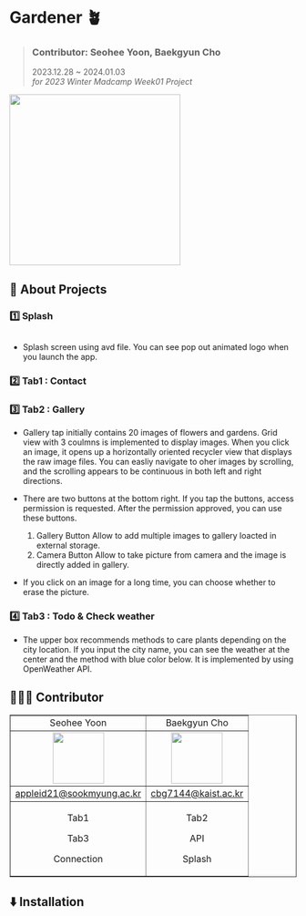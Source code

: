 # Gardener 🪴
> ### Contributor: Seohee Yoon, Baekgyun Cho
> 2023.12.28 ~ 2024.01.03 <br />
*for 2023 Winter Madcamp Week01 Project* <br/>
<img src="https://github.com/cbg7144/Gardener/assets/102652293/b339a5c8-4d0b-40c4-8284-38bc668831e2" width="300px" height="300px"/>

## 📂 About Projects
### 1️⃣ Splash
<p align="center">
<img scr ="https://github.com/cbg7144/Gardener/issues/30#issue-2063155525"></img>
</p>

 - Splash screen using avd file. You can see pop out animated logo when you launch the app.
   
### 2️⃣ Tab1 : Contact

### 3️⃣ Tab2 : Gallery
 - Gallery tap initially contains 20 images of flowers and gardens. Grid view with 3 coulmns is implemented to display images.
   When you click an image, it opens up a horizontally oriented recycler view that displays the raw image files.
   You can easliy navigate to oher images by scrolling, and the scrolling appears to be continuous in both left and right directions. <br/>

 - There are two buttons at the bottom right. If you tap the buttons, access permission is requested. After the permission approved, you can use these buttons.
   1. Gallery Button
    Allow to add multiple images to gallery loacted in external storage.  
   2. Camera Button
    Allow to take picture from camera and the image is directly added in gallery.

  - If you click on an image for a long time, you can choose whether to erase the picture.

### 4️⃣ Tab3 : Todo & Check weather
  - The upper box recommends methods to care plants depending on the city location. If you input the city name, you can see the weather at the center and the method with blue color below.
    It is implemented by using OpenWeather API.
    


## 🧑‍🤝‍🧑 Contributor
  <table border="" cellspacing="0" cellpadding="0" width="100%">
  <tr width="100%">
  <td align="center">Seohee Yoon</a></td>
  <td align="center">Baekgyun Cho</a></td>
  </tr>
  <tr>
  <td  align="center"><a href="mailto:appleid21@sookmyung.ac.kr"><img src="https://github.com/cbg7144/Gardener/assets/102652293/4607f870-f17f-4b55-993f-e7d4700131e0" border="0" width="90px"></a></td>
  <td  align="center"><a href="mailto:cbg7144@kaist.ac.kr"><img src="https://github.com/cbg7144/Gardener/assets/102652293/cbc19b9a-4fea-47c1-9640-fc007bf10bc0" border="0" width="90px"></a></td>
</tr>
  <tr width="100%">
  <td  align="center"><a href="mailto:appleid21@sookmyung.ac.kr">appleid21@sookmyung.ac.kr</a></td>
  <td  align="center"><a href="mailto:cbg7144@kaist.ac.kr">cbg7144@kaist.ac.kr</a></td>
     </tr>
      <tr width="100%">
       <td  align="center"><p>Tab1</p><p>Tab3</p><p>Connection</p></td>
       <td  align="center"><p>Tab2</p><p>API</p><p>Splash</p></td>
     </tr>
  </table>

## ⬇️ Installation 
